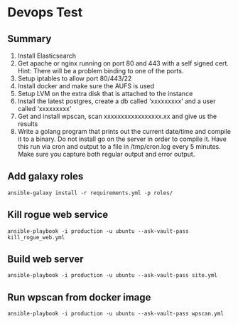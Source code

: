 # Devops Test

## Summary  
1. Install Elasticsearch  
2. Get apache or nginx running on port 80 and 443 with a self signed
cert. Hint: There will be a problem binding to one of the ports.  
3. Setup iptables to allow port 80/443/22  
4. Install docker and make sure the AUFS is used  
5. Setup LVM on the extra disk that is attached to the instance  
6. Install the latest postgres, create a db called ‘xxxxxxxxx’ and a
user called ‘xxxxxxxxx’  
7. Get and install wpscan, scan xxxxxxxxxxxxxxxxx.xx and give us the results  
8. Write a golang program that prints out the current date/time and
compile it to a binary. Do not install go on the server in order to
compile it. Have this run via cron and output to a file in /tmp/cron.log
every 5 minutes. Make sure you capture both regular output and error output.  

## Add galaxy roles  

```
ansible-galaxy install -r requirements.yml -p roles/  
```

## Kill rogue web service  

```
ansible-playbook -i production -u ubuntu --ask-vault-pass kill_rogue_web.yml  
```

## Build web server  

```
ansible-playbook -i production -u ubuntu --ask-vault-pass site.yml  
```

## Run wpscan from docker image   

```
ansible-playbook -i production -u ubuntu --ask-vault-pass wpscan.yml  
```
